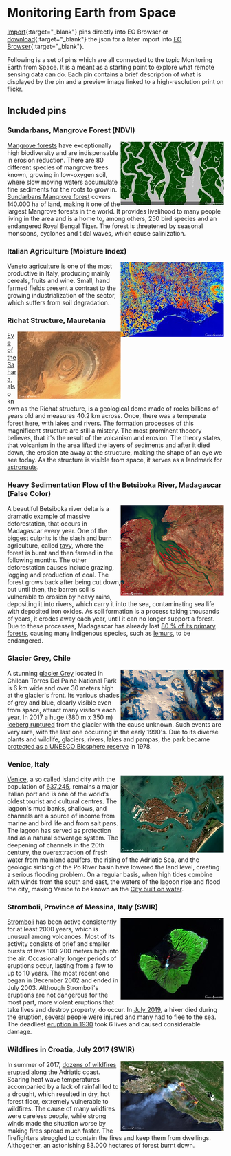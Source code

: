 # Monitoring Earth from Space

[Import](https://apps.sentinel-hub.com/eo-browser/?sharedPinsListId=3c138a4c-45a2-4e2d-aa77-14416f899f4d){:target="_blank"} pins directly into EO Browser or [download](Monitoring_Earth_from_Space.json){:target="_blank"} the json for a later import into [EO Browser](https://apps.sentinel-hub.com/eo-browser/?zoom=10&lat=41.9&lng=12.5&themeId=DEFAULT-THEME){:target="_blank"}.

Following is a set of pins which are all connected to the topic Monitoring Earth from Space. It is a meant as a starting point to explore what remote sensing data can do. Each pin contains a brief description of what is displayed by the pin and a preview image linked to a high-resolution print on flickr.

## Included pins 

### Sundarbans, Mangrove Forest (NDVI)
 
[<img src="fig/Sundarbans_thumbnail.jpg" align="right" width="240">](https://www.flickr.com/photos/sentinelhub/50083279617/in/album-72157714991542468/)[Mangrove forests](https://oceanservice.noaa.gov/facts/mangroves.html) have exceptionally high biodiversity and are indispensable in erosion reduction. There are 80 different species of mangrove trees known, growing in low-oxygen soil, where slow moving waters accumulate fine sediments for the roots to grow in. [Sundarbans Mangrove forest](https://whc.unesco.org/en/list/798/) covers 140.000 ha of land, making it one of the largest Mangrove forests in the world. It provides livelihood to many people living in the area and is a home to, among others, 250 bird species and an endangered Royal Bengal Tiger. The forest is threatened by seasonal monsoons, cyclones and tidal waves, which cause salinization. 

### Italian Agriculture (Moisture Index)

[<img src="fig/Italian_Agriculture_thumbnail.jpg" align="right" width="240">](https://www.flickr.com/photos/sentinelhub/50082988756/in/album-72157714991542468/)[Veneto agriculture](https://www.recare-hub.eu/news/45-06-bioforsk) is one of the most productive in Italy, producing mainly cereals, fruits and wine. Small, hand farmed fields present a contrast to the growing industrialization of the sector, which suffers from soil degradation.

### Richat Structure, Mauretania

[<img src="fig/Richat_Structure_thumbnail.jpg" align="right" width="240">](https://www.flickr.com/photos/sentinelhub/49657367588/in/album-72157714991542468/)[Eye of the Sahara](http://geologyscience.com/gallery/eye-of-the-sahara-or-richat-structure/), also known as the Richat structure, is a geological dome made of rocks billions of years old and measures 40.2 km across. Once, there was a temperate forest here, with lakes and rivers. The formation processes of this magnificent structure are still a mistery. The most prominent thoeory believes, that it's the result of the volcanism and erosion. The theory states, that volcanism in the area lifted the layers of sediments and after it died down, the erosion ate away at the structure, making the shape of an eye we see today. As the structure is visible from space, it serves as a landmark for [astronauts](http://www.lovethesepics.com/2011/04/earths-bulls-eye-the-eye-of-africa-landmark-for-astronauts-14-pics/).


### Heavy Sedimentation Flow of the Betsiboka River, Madagascar (False Color)

[<img src="fig/Betsiboka_River_thumbnail.jpg" align="right" width="240">](https://www.flickr.com/photos/sentinelhub/50082273238/in/album-72157714991542468/)A beautiful Betsiboka river delta is a dramatic example of massive deforestation, that occurs in Madagascar every year. One of the biggest culprits is the slash and burn agriculture, called [tavy](https://www.madamagazine.com/en/english-tavy-kahlschlag-einer-insel/), where the forest is burnt and then farmed in the following months. The other deforestation causes include grazing, logging and production of coal. The forest grows back after being cut down, but until then, the barren soil is vulnerable to erosion by heavy rains, depositing it into rivers, which carry it into the sea, contaminating sea life with deposited iron oxides. As soil formation is a process taking thousands of years, it erodes away each year, until it can no longer support a forest. Due to these processes, Madagascar has already lost [80 % of its primary forests](https://www.eoi.es/blogs/guidopreti/2014/02/04/deforestation-in-madagascar-a-threat-to-its-biodiversity/), causing many indigenous species, such as [lemurs](https://monkeysandmountains.com/lemurs-madagascar/), to be endangered.

### Glacier Grey, Chile

[<img src="fig/Glacier_Grey_thumbnail.jpg" align="right" width="240">](https://www.flickr.com/photos/sentinelhub/49621823051/in/album-72157714991542468/)A stunning [glacier Grey](https://earthobservatory.nasa.gov/images/7802/grey-glacier-chile) located in Chilean Torres Del Paine National Park is 6 km wide and over 30 meters high at the glacier's front. Its various shades of grey and blue, clearly visible even from space, attract many visitors each year. In 2017 a huge (380 m x 350 m) [iceberg ruptured](https://www.theguardian.com/environment/2017/nov/29/large-iceberg-breaks-off-from-grey-glacier-in-southern-chile) from the glacier with the cause unknown. Such events are very rare, with the last one occurring in the early 1990's. Due to its diverse plants and wildlife, glaciers, rivers, lakes and pampas, the park became [protected as a UNESCO Biosphere reserve](http://www.ecocamp.travel/fr/Patagonia/Torres-del-Paine-National-Park) in 1978. 

### Venice, Italy

[<img src="fig/Venice_thumbnail.jpg" align="right" width="240">](https://www.flickr.com/photos/sentinelhub/50083026626/in/album-72157714991542468/)[Venice](https://www.britannica.com/place/Venice/Lagoon-and-tides), a so called island city with the population of [637,245](https://worldpopulationreview.com/world-cities/venice-population/), remains a major Italian port and is one of the world’s oldest tourist and cultural centres. The lagoon's mud banks, shallows, and channels are a source of income from marine and bird life and from salt pans. The lagoon has served as protection and as a natural sewerage system.
The deepening of channels in the 20th century, the overextraction of fresh water from mainland aquifers, the rising of the Adriatic Sea, and the geologic sinking of the Po River basin have lowered the land level, creating a serious flooding problem. On a regular basis, when high tides combine with winds from the south and east, the waters of the lagoon rise and flood the city, making Venice to be known as the [City built on water](https://www.livitaly.com/how-was-venice-built/). 

### Stromboli, Province of Messina, Italy (SWIR)

[<img src="fig/Stromboli_thumbnail.jpg" align="right" width="240">](https://www.flickr.com/photos/sentinelhub/49621823051/in/album-72157714991542468/)[Stromboli](https://www.volcanodiscovery.com/stromboli.html) has been active consistently for at least 2000 years, which is unusual among volcanoes.  Most of its activity consists of brief and smaller bursts of lava 100-200 meters high into the air. Occasionally, longer periods of eruptions occur, lasting from a few to up to 10 years. The most recent one began in December 2002 and ended in July 2003. Although Stromboli's eruptions are not dangerous for the most part, more violent eruptions that take lives and destroy property, do occur. In [July 2019](https://www.bbc.com/news/world-europe-48857422), a hiker died during the eruption, several people were injured and many had to flee to the sea. The deadliest [eruption in 1930](http://www.geo.mtu.edu/volcanoes/boris/mirror/mirrored_html/STROMBOLI-1930.html) took 6 lives and caused considerable damage. 

### Wildfires in Croatia, July 2017 (SWIR)

[<img src="fig/Croatia_Wildfires_thumbnail.jpg" align="right" width="240">](https://www.flickr.com/photos/sentinelhub/49657779548/in/album-72157714991542468/)In summer of 2017, [dozens of wildfires erupted](https://www.channelnewsasia.com/news/world/croatia-fights-dozens-of-fires-along-adriatic-coast-9144906) along the Adriatic coast. Soaring heat wave temperatures accompanied by a lack of rainfall led to a drought, which resulted in dry, hot forest floor, extremely vulnerable to wildfires. The cause of many wildfires were careless people, while strong winds made the situation worse by making fires spread much faster. The firefighters struggled to contain the fires and keep them from dwellings. Althogether, an astonishing 83.000 hectares of forest burnt down. 
